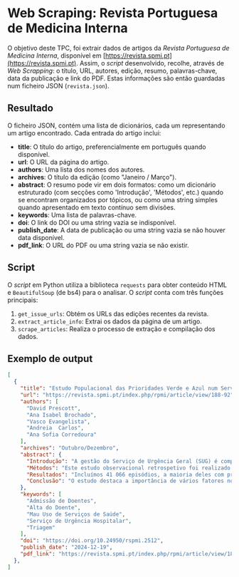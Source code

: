 # Web Scraping: Revista Portuguesa de Medicina Interna

O objetivo deste TPC, foi extrair dados de artigos da *Revista Portuguesa de Medicina Interna*, disponível em [https://revista.spmi.pt](https://revista.spmi.pt). Assim, o *script* desenvolvido, recolhe, através de *Web Scrapping*: o título, URL, autores, edição, resumo, palavras-chave, data da publicação e link do PDF. Estas informações são então guardadas num ficheiro JSON  (`revista.json`).


## Resultado
O ficheiro JSON, contém uma lista de dicionários, cada um representando um artigo encontrado. Cada entrada do artigo inclui:

- **title**: O título do artigo, preferencialmente em português quando disponível. 
- **url**: O URL da página do artigo.
- **authors**: Uma lista dos nomes dos autores.
- **archives**: O título da edição (como "Janeiro / Março").
- **abstract**: O resumo pode vir em dois formatos: como um dicionário estruturado (com secções como 'Introdução', 'Métodos', etc.) quando se encontram organizados por tópicos, ou como uma string simples quando apresentado em texto contínuo sem divisões.
- **keywords**: Uma lista de palavras-chave.
- **doi**: O link do DOI ou uma string vazia se indisponível.
- **publish_date**: A data de publicação ou uma string vazia se não houver data disponível.
- **pdf_link**: O URL do PDF ou uma string vazia se não existir.

## Script 
O *script* em Python utiliza a biblioteca `requests` para obter conteúdo HTML e `BeautifulSoup` (de bs4) para o analisar. O *script* conta com três funções principais:

1. `get_issue_urls`: Obtém os URLs das edições recentes da revista.
2. `extract_article_info`: Extrai os dados da página de um artigo.
3. `scrape_articles`: Realiza o processo de extração e compilação dos dados. 

## Exemplo de output
```json
[  
  {
    "title": "Estudo Populacional das Prioridades Verde e Azul num Serviço de Urgência",
    "url": "https://revista.spmi.pt/index.php/rpmi/article/view/188-92",
    "authors": [
      "David Prescott",
      "Ana Isabel Brochado",
      "Vasco Evangelista",
      "Andreia  Carlos",
      "Ana Sofia Corredoura"
    ],
    "archives": "Outubro/Dezembro",
    "abstract": {
      "Introdução": "A gestão do Serviço de Urgência Geral (SUG) é complexa e multifatorial, com um influxo crescente de utentes, levando a sobrelotação hospitalar, com maiores tempos de espera, desgaste profissional e menor qualidade de cuidados. Cerca de 43% dos casos em Portugal são classificados como admissões não urgentes e pouco urgentes.",
      "Métodos": "Este estudo observacional retrospetivo foi realizado no SUG de um hospital distrital de Portugal, de outubro de 2018 a maio de 2019. Foram incluídos adultos com prioridade verde e azul na triagem. O destino na alta e o número de admissões à urgência foram analisados, com associações examinadas em relação à idade, modo de proveniência, ativação de via azul e acesso a cuidados de saúde primários.",
      "Resultados": "Incluímos 41 066 episódios, a maioria deles com prioridade verde (99,9%). A maioria dos doentes, 98,8%, teve alta para cuidados ambulatórios. Os frequent flyers (≥ 4 admissões) constituíam 3,3% dos doentes e os high users (≥ 10admissões) 0,3%. A análise mostrou associações significativas entre o destino à data de alta com a idade, com a proveniência e com a ativação da via azul (p<0,001). Houve ainda uma associação estatisticamente muito significativa entre o número de admissões e a idade (p<0,001) e o número de admissões e a capacidade de acesso aos CSP (p<0,001).",
      "Conclusão": "O estudo destaca a importância de vários fatores no destino dos doentes, mostrando uma forte associação entre a idade e a probabilidade de internamento. Além disso, a forma de chegada ao SUG e a ativação da via azul também se associam com o destino do doente. No entanto, são necessários mais estudos para entender os problemas sistémicos do SUG."
    },
    "keywords": [
      "Admissão de Doentes",
      "Alta do Doente",
      "Mau Uso de Serviços de Saúde",
      "Serviço de Urgência Hospitalar",
      "Triagem"
    ],
    "doi": "https://doi.org/10.24950/rspmi.2512",
    "publish_date": "2024-12-19",
    "pdf_link": "https://revista.spmi.pt/index.php/rpmi/article/view/188-92/1896"
  },
]
```

